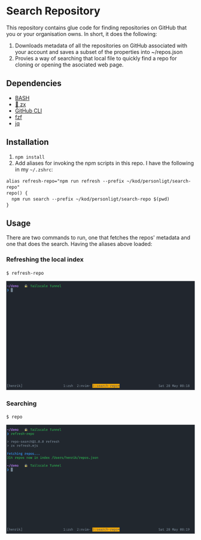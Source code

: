 # Search Repository

This repository contains glue code for finding repositories on GitHub that you or your organisation owns. In short, it does the following:

1. Downloads metadata of all the repositories on GitHub associated with your account and saves a subset of the properties into ~/repos.json
2. Provies a way of searching that local file to quickly find a repo for cloning or opening the asociated web page.

## Dependencies

- [BASH](<https://en.wikipedia.org/wiki/Bash_(Unix_shell)>)
- [🐚 zx](https://github.com/google/zx)
- [GitHub CLI](https://cli.github.com/)
- [fzf](https://github.com/junegunn/fzf)
- [jq](https://stedolan.github.io/jq/)

## Installation

1. `npm install`
2. Add aliases for invoking the npm scripts in this repo. I have the following in my `~/.zshrc`:

```
alias refresh-repo="npm run refresh --prefix ~/kod/personligt/search-repo"
repo() {
  npm run search --prefix ~/kod/personligt/search-repo $(pwd)
}
```

## Usage

There are two commands to run, one that fetches the repos' metadata and one that does the search. Having the aliases above loaded:

### Refreshing the local index

`$ refresh-repo`

![Refresh index of repositories](./refresh-index.gif)

### Searching

`$ repo`

![Search repositories locally](./search.gif)
